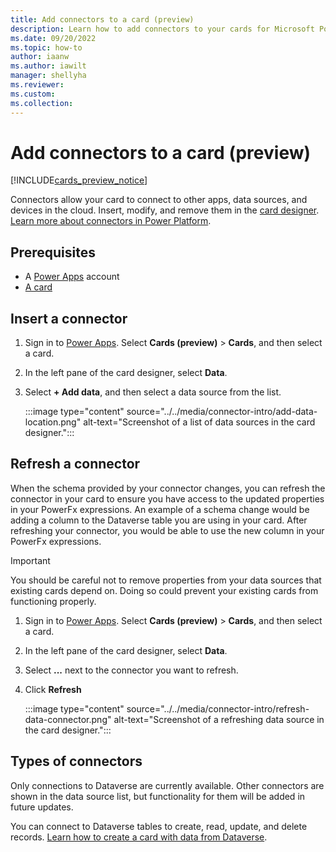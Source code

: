 ```yaml
---
title: Add connectors to a card (preview)
description: Learn how to add connectors to your cards for Microsoft Power Apps.
ms.date: 09/20/2022
ms.topic: how-to
author: iaanw
ms.author: iawilt
manager: shellyha
ms.reviewer: 
ms.custom: 
ms.collection: 
---
```


# Add connectors to a card (preview)

[!INCLUDE[cards_preview_notice](../../includes/preview-include.md)]

Connectors allow your card to connect to other apps, data sources, and devices in the cloud. Insert, modify, and remove them in the [card designer](../designer-overview.md). [Learn more about connectors in Power Platform](/connectors/connectors).

## Prerequisites

- A [Power Apps](https://powerapps.microsoft.com/) account
- [A card](../../tutorials/hello-world-card.md)

## Insert a connector

1. Sign in to [Power Apps](https://powerapps.microsoft.com/). Select **Cards (preview)** > **Cards**, and then select a card.
1. In the left pane of the card designer, select **Data**.
1. Select **+ Add data**, and then select a data source from the list.

    :::image type="content" source="../../media/connector-intro/add-data-location.png" alt-text="Screenshot of a list of data sources in the card designer.":::

## Refresh a connector
When the schema provided by your connector changes, you can refresh the connector in your card to ensure you have access to the updated properties in your PowerFx expressions. An example of a schema change would be adding a column to the Dataverse table you are using in your card. After refreshing your connector, you would be able to use the new column in your PowerFx expressions.

> [!IMPORTANT]
> You should be careful not to remove properties from your data sources that existing cards depend on. Doing so could prevent your existing cards from functioning properly.

1. Sign in to [Power Apps](https://powerapps.microsoft.com/). Select **Cards (preview)** > **Cards**, and then select a card.
1. In the left pane of the card designer, select **Data**.
1. Select **...** next to the connector you want to refresh.
1. Click **Refresh**

    :::image type="content" source="../../media/connector-intro/refresh-data-connector.png" alt-text="Screenshot of a refreshing data source in the card designer.":::

## Types of connectors

Only connections to Dataverse are currently available. Other connectors are shown in the data source list, but functionality for them will be added in future updates.

You can connect to Dataverse tables to create, read, update, and delete records. [Learn how to create a card with data from Dataverse](../../tutorials/dataverse-card.md).
